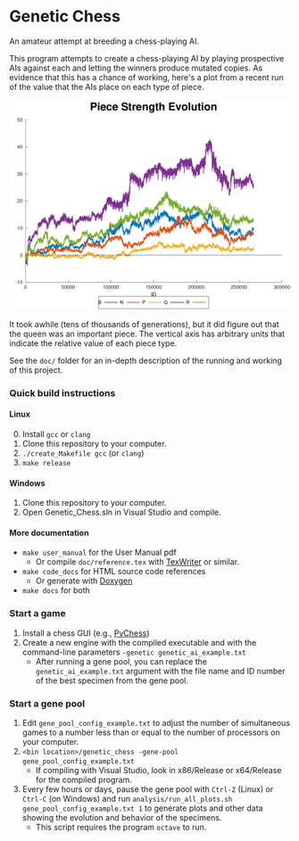 # Genetic Chess

An amateur attempt at breeding a chess-playing AI.

This program attempts to create a chess-playing AI by playing prospective AIs
against each and letting the winners produce mutated copies. As evidence that
this has a chance of working, here's a plot from a recent run of the value that
the AIs place on each type of piece.

![An example of the evolution of piece values](doc/pawn-crash-strength-plot.png)

It took awhile (tens of thousands of generations), but it did figure out that
the queen was an important piece. The vertical axis has arbitrary units that
indicate the relative value of each piece type.

See the `doc/` folder for an in-depth description of the running and working of
this project.

### Quick build instructions
#### Linux
0. Install `gcc` or `clang`
1. Clone this repository to your computer.
2. `./create_Makefile gcc` (or `clang`)
3. `make release`

#### Windows
1. Clone this repository to your computer.
2. Open Genetic_Chess.sln in Visual Studio and compile.

#### More documentation
- `make user_manual` for the User Manual pdf
    - Or compile `doc/reference.tex` with [TexWriter](https://www.xm1math.net/texmaker/) or similar.
- `make code_docs` for HTML source code references
    - Or generate with [Doxygen](http://www.doxygen.nl/)
- `make docs` for both

### Start a game
1. Install a chess GUI (e.g., [PyChess](http://www.pychess.org/))
2. Create a new engine with the compiled executable and with the command-line
   parameters `-genetic genetic_ai_example.txt`
    - After running a gene pool, you can replace the `genetic_ai_example.txt`
      argument with the file name and ID number of the best specimen from the
      gene pool.

### Start a gene pool
1. Edit `gene_pool_config_example.txt` to adjust the number of simultaneous
   games to a number less than or equal to the number of processors on your
   computer.
2. `<bin location>/genetic_chess -gene-pool gene_pool_config_example.txt`
    * If compiling with Visual Studio, look in x86/Release or x64/Release
      for the compiled program.
3. Every few hours or days, pause the gene pool with `Ctrl-Z` (Linux) or `Ctrl-C`
   (on Windows) and run `analysis/run_all_plots.sh gene_pool_config_example.txt 1`
   to generate plots and other data showing the evolution and behavior of the specimens.
   * This script requires the program `octave` to run.
